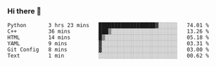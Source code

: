 ### Hi there 👋

<!--START_SECTION:waka-->

```text
Python       3 hrs 23 mins   ██████████████████▓░░░░░░   74.01 %
C++          36 mins         ███▒░░░░░░░░░░░░░░░░░░░░░   13.26 %
HTML         14 mins         █▒░░░░░░░░░░░░░░░░░░░░░░░   05.18 %
YAML         9 mins          ▓░░░░░░░░░░░░░░░░░░░░░░░░   03.31 %
Git Config   8 mins          ▓░░░░░░░░░░░░░░░░░░░░░░░░   03.00 %
Text         1 min           ░░░░░░░░░░░░░░░░░░░░░░░░░   00.62 %
```

<!--END_SECTION:waka-->
